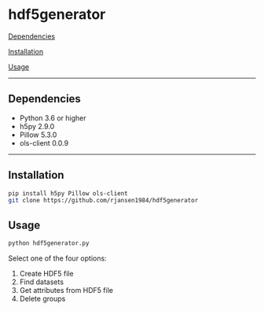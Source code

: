 # hdf5generator

[Dependencies](#dependencies)

[Installation](#installation)

[Usage](#usage)

<hr>

## <a name="dependencies"></a>Dependencies

* Python 3.6 or higher
* h5py 2.9.0
* Pillow 5.3.0
* ols-client 0.0.9

<hr>

## <a name="installation"></a>Installation

```bash
pip install h5py Pillow ols-client
git clone https://github.com/rjansen1984/hdf5generator
```

## <a name="usage"></a>Usage

```bash
python hdf5generator.py
```

Select one of the four options:

1. Create HDF5 file
2. Find datasets
3. Get attributes from HDF5 file
4. Delete groups
